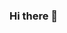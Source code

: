 ### Hi there 👋


<!--
[![My GitHub Stats](https://github-readme-stats.vercel.app/api/?username=choepi&count_private=true&theme=tokyonight&showicons=true)]() 
[![My GitHub Language Stats](https://github-readme-stats.vercel.app/api/top-langs/?username=choepi&langs_count=5&theme=tokyonight)]()
[![GitHub Streak](http://github-readme-streak-stats.herokuapp.com?user=choepi&theme=dark&background=000000)](https://git.io/streak-stats)

-->
